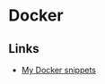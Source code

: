 # Docker
## Links
- [My Docker snippets](https://gist.github.com/search?utf8=%E2%9C%93&q=user%3Anikitavoloboev+%28Docker%29&ref=searchresults)